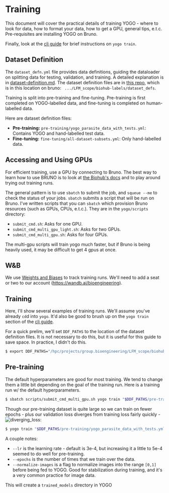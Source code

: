 # Training

This document will cover the practical details of training YOGO - where to look for data, how to format your data, how to get a GPU, general tips, e.t.c. Pre-requisites are installing YOGO on Bruno.

Finally, look at the [cli guide](https://github.com/czbiohub-sf/yogo/blob/main/docs/cli.md#yogo-train) for brief instructions on `yogo train`.

## Dataset Definition

The `dataset_defn.yml` file provides data definitions, guiding the dataloader on splitting data for testing, validation, and training. A detailed explanation is in [dataset-definition.md](dataset-definition.md). The dataset definition files are in [this repo](https://github.com/czbiohub-sf/lfm-dataset-definitions?tab=readme-ov-file), which is in this location on bruno: ` .../LFM_scope/biohub-labels/dataset_defs`.

Training is split into pre-training and fine-tuning. Pre-training is first completed on YOGO-labelled data, and fine-tuning is completed on human-labelled data.

Here are dataset definition files:

- **Pre-training:** `pre-training/yogo_parasite_data_with_tests.yml`: Contains YOGO and hand-labelled test data.
- **Fine-tuning:** `fine-tuning/all-dataset-subsets.yml`: Only hand-labelled data.

## Accessing and Using GPUs

For efficient training, use a GPU by connecting to Bruno. The best way to learn how to use BRUNO is to look at [the Biohub's docs](https://hpc.czbiohub.org/) and to play around trying out training runs.

The general pattern is to use `sbatch` to submit the job, and `squeue --me` to check the status of your jobs. `sbatch` submits a script that will be run on Bruno. I've written scripts that you can `sbatch` which provision Bruno resources (such as GPUs, CPUs, e.t.c.). They are in the `yogo/scripts` directory:

- `submit_cmd.sh`: Asks for one GPU.
- `submit_cmd_multi_gpu_light.sh`: Asks for two GPUs.
- `submit_cmd_multi_gpu.sh`: Asks for four GPUs.

The multi-gpu scripts will train yogo much faster, but if Bruno is being heavily used, it may be difficult to get 4 gpus at once.

## W&B

We use [Weights and Biases](https://wandb.ai/) to track training runs. We'll need to add a seat or two to our account (https://wandb.ai/bioengineering).

## Training

Here, I'll show several examples of training runs. We'll assume you've already `cd`d into `yogo`. It'd also be good to brush up on the `yogo train` section of the [cli guide](https://github.com/czbiohub-sf/yogo/blob/main/docs/cli.md#yogo-train).

For a quick prelim, we'll set `DDF_PATHS` to the location of the dataset definition files. It is not necessary to do this, but it is useful for this guide to save space. In practice, I didn't do this.
```bash
$ export DDF_PATHS="/hpc/projects/group.bioengineering/LFM_scope/biohub-labels/dataset_defs/"
```

## Pre-training

The default hyperparameters are good for most training. We tend to change them a little bit depending on the goal of the training run. Here is a training run w/ the default hyperparameters.

```bash
$ sbatch scripts/submit_cmd_multi_gpu.sh yogo train "$DDF_PATHS/pre-training/yogo_parasite_data_with_tests.yml"
```

Though our pre-training dataset is quite large so we can train on fewer epochs - plus our validation loss diverges from training loss fairly quickly - ![diverging_loss](../imgs/pretrain_loss_plot.png):

```bash
$ yogo train "$DDF_PATHS/pre-training/yogo_parasite_data_with_tests.yml" --epochs 16 --lr 0.0005 --normalize-images
```

A couple notes:

- `--lr` is the learning rate - default is 3e-4, but increasing it a little to 5e-4 seemed to do well for pre-training.
- `--epochs` is the number of times that we train over the data.
- `--normalize-images` is a flag to normalize images into the range `[0,1]` before being fed to YOGO. Good for stabilization during training, and it's a very common practice for image data.

This will create a `trained_models` directory in YOGO
